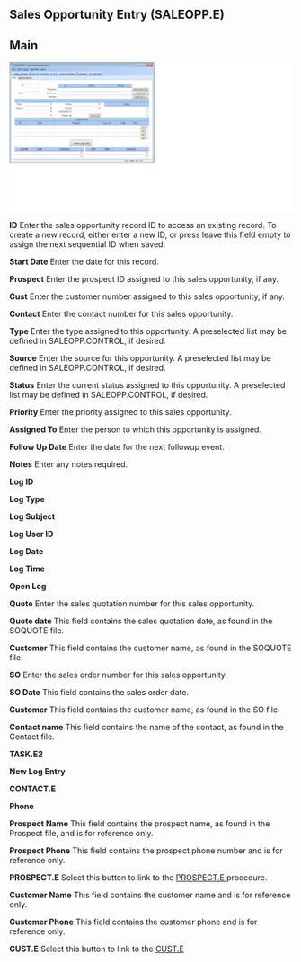##  Sales Opportunity Entry (SALEOPP.E)

<PageHeader />

##  Main

![](./SALEOPP-E-1.jpg)

**ID** Enter the sales opportunity record ID to access an existing record. To
create a new record, either enter a new ID, or press leave this field empty to
assign the next sequential ID when saved.  
  
**Start Date** Enter the date for this record.  
  
**Prospect** Enter the prospect ID assigned to this sales opportunity, if any.  
  
**Cust** Enter the customer number assigned to this sales opportunity, if any.  
  
**Contact** Enter the contact number for this sales opportunity.  
  
**Type** Enter the type assigned to this opportunity. A preselected list may
be defined in SALEOPP.CONTROL, if desired.  
  
**Source** Enter the source for this opportunity. A preselected list may be
defined in SALEOPP.CONTROL, if desired.  
  
**Status** Enter the current status assigned to this opportunity. A
preselected list may be defined in SALEOPP.CONTROL, if desired.  
  
**Priority** Enter the priority assigned to this sales opportunity.  
  
**Assigned To** Enter the person to which this opportunity is assigned.  
  
**Follow Up Date** Enter the date for the next followup event.  
  
**Notes** Enter any notes required.  
  
**Log ID**  
  
**Log Type**  
  
**Log Subject**  
  
**Log User ID**  
  
**Log Date**  
  
**Log Time**  
  
**Open Log**  
  
**Quote** Enter the sales quotation number for this sales opportunity.  
  
**Quote date** This field contains the sales quotation date, as found in the
SOQUOTE file.  
  
**Customer** This field contains the customer name, as found in the SOQUOTE
file.  
  
**SO** Enter the sales order number for this sales opportunity.  
  
**SO Date** This field contains the sales order date.  
  
**Customer** This field contains the customer name, as found in the SO file.  
  
**Contact name** This field contains the name of the contact, as found in the
Contact file.  
  
**TASK.E2**  
  
**New Log Entry**  
  
**CONTACT.E**  
  
**Phone**  
  
**Prospect Name** This field contains the prospect name, as found in the
Prospect file, and is for reference only.  
  
**Prospect Phone** This field contains the prospect phone number and is for
reference only.  
  
**PROSPECT.E** Select this button to link to the [ PROSPECT.E ](../../../../../rover/MRK-OVERVIEW/MRK-ENTRY/PROSPECT-CONTROL/PROSPECT-E) procedure.   
  
**Customer Name** This field contains the customer name and is for reference
only.  
  
**Customer Phone** This field contains the customer phone and is for reference
only.  
  
**CUST.E** Select this button to link to the [ CUST.E ](../../../../../rover/AP-OVERVIEW/AP-ENTRY/ACCT-CONTROL/ACCT-CONTROL-1/ar-e/CUST-E)   
  
  
<badge text= "Version 8.10.57" vertical="middle" />

<PageFooter />